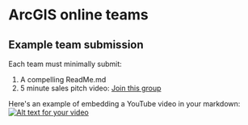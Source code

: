 # ArcGIS online teams
## Example team submission
Each team must minimally submit:
  1. A compelling ReadMe.md
  2. 5 minute sales pitch video: [Join this group](http://www.arcgis.com/home/group.html?id=baa732e41f5c4c5d8a1f349a233dc214)

Here's an example of embedding a YouTube video in your markdown:
[![Alt text for your video](http://img.youtube.com/vi/ZmT4ARHPJ5c/0.jpg)](https://www.youtube.com/watch?v=ZmT4ARHPJ5c)

